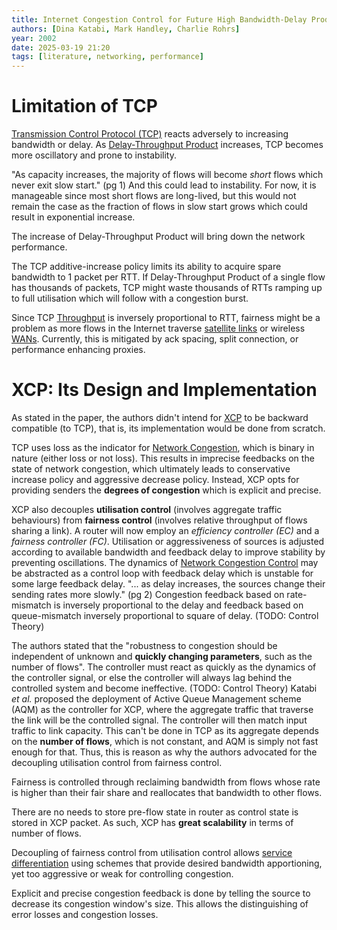 ```yaml
---
title: Internet Congestion Control for Future High Bandwidth-Delay Product Environments
authors: [Dina Katabi, Mark Handley, Charlie Rohrs]
year: 2002
date: 2025-03-19 21:20
tags: [literature, networking, performance]
---
```


# Limitation of TCP

[Transmission Control Protocol (TCP)](../202206151232.md) reacts adversely to
increasing bandwidth or delay. As [Delay-Throughput Product](../202304251528.md)
increases, TCP becomes more oscillatory and prone to instability.

"As capacity increases, the majority of flows will become *short* flows which
never exit slow start." (pg 1) And this could lead to instability. For now, it
is manageable since most short flows are long-lived, but this would not remain
the case as the fraction of flows in slow start grows which could result in
exponential increase.

The increase of Delay-Throughput Product will bring down the network
performance.

The TCP additive-increase policy limits its ability to acquire spare bandwidth
to 1 packet per RTT. If Delay-Throughput Product of a single flow has thousands
of packets, TCP might waste thousands of RTTs ramping up to full utilisation
which will follow with a congestion burst.

Since TCP [Throughput](../202304111957.md) is inversely proportional to RTT,
fairness might be a problem as more flows in the Internet traverse [satellite links](../202302161850.md)
or wireless [WANs](../202207150833.md). Currently, this is mitigated by ack
spacing, split connection, or performance enhancing proxies.

# XCP: Its Design and Implementation

As stated in the paper, the authors didn't intend for
[XCP](../202502110822.md) to be backward compatible (to TCP), that is, its
implementation would be done from scratch.

TCP uses loss as the indicator for [Network Congestion](../202209302043.md),
which is binary in nature (either loss or not loss). This results in imprecise
feedbacks on the state of network congestion, which ultimately leads to
conservative increase policy and aggressive decrease policy. Instead, XCP opts
for providing senders the **degrees of congestion** which is explicit and
precise.

XCP also decouples **utilisation control** (involves aggregate traffic
behaviours) from **fairness control** (involves relative throughput of flows
sharing a link). A router will now employ an *efficiency controller (EC)* and a
*fairness controller (FC)*. Utilisation or aggressiveness of sources is adjusted
according to available bandwidth and feedback delay to improve stability by
preventing oscillations. The dynamics of [Network Congestion Control](../202304261436.md)
may be abstracted as a control loop with feedback delay which is unstable for
some large feedback delay. "... as delay increases, the sources change their
sending rates more slowly." (pg 2) Congestion feedback based on rate-mismatch is
inversely proportional to the delay and feedback based on queue-mismatch
inversely proportional to square of delay. (TODO: Control Theory)

The authors stated that the "robustness to congestion should be independent of
unknown and **quickly changing parameters**, such as the number of flows". The
controller must react as quickly as the dynamics of the controller signal, or
else the controller will always lag behind the controlled system and become
ineffective. (TODO: Control Theory) Katabi *et al.* proposed the deployment of
Active Queue Management scheme (AQM) as the controller for XCP, where the
aggregate traffic that traverse the link will be the controlled signal. The
controller will then match input traffic to link capacity. This can't be done in
TCP as its aggregate depends on the **number of flows**, which is not constant,
and AQM is simply not fast enough for that. Thus, this is reason as why the
authors advocated for the decoupling utilisation control from fairness control.

Fairness is controlled through reclaiming bandwidth from flows whose rate is
higher than their fair share and reallocates that bandwidth to other flows.

There are no needs to store pre-flow state in router as control state is stored
in XCP packet. As such, XCP has **great scalability** in terms of number of
flows.

Decoupling of fairness control from utilisation control allows [service differentiation](../202209301020.md)
using schemes that provide desired bandwidth apportioning, yet too aggressive or
weak for controlling congestion.

Explicit and precise congestion feedback is done by telling the source to
decrease its congestion window's size. This allows the distinguishing of error
losses and congestion losses.
